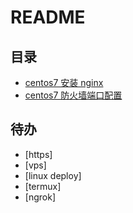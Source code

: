 # README

## 目录

- [centos7 安装 nginx](./docs/centos7安装nginx.md)
- [centos7 防火墙端口配置](docs/centos7防火墙端口配置.md)

## 待办

- [https]
- [vps]
- [linux deploy]
- [termux]
- [ngrok]
